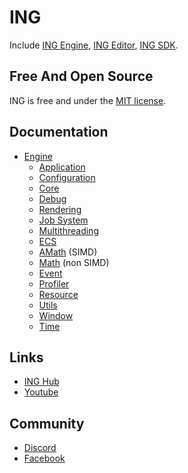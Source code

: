 # ING #
Include [ING Engine](https://github.com/INGTechnologies/ING/blob/main/Documentation/Engine/Engine.md), [ING Editor](https://github.com/INGTechnologies/ING/blob/main/Documentation/Editor/Editor.md), [ING SDK](https://github.com/INGTechnologies/ING/blob/main/Documentation/SDK/SDK.md).


## Free And Open Source ##
ING is free and under the [MIT license](https://github.com/INGTechnologies/ING/blob/main/LICENSE).


## Documentation ##
+ [Engine](https://github.com/INGTechnologies/ING/blob/main/Documentation/Engine/Engine.md)
  - [Application](https://github.com/INGTechnologies/ING/blob/main/Documentation/Engine/Application/Application.md)
  - [Configuration](https://github.com/INGTechnologies/ING/blob/main/Documentation/Engine/Configuration/Configuration.md)
  - [Core](https://github.com/INGTechnologies/ING/blob/main/Documentation/Engine/Core/Core.md)
  - [Debug](https://github.com/INGTechnologies/ING/blob/main/Documentation/Engine/Debug/Debug.md)
  - [Rendering](https://github.com/INGTechnologies/ING/blob/main/Documentation/Engine/Rendering/Rendering.md)
  - [Job System](https://github.com/INGTechnologies/ING/blob/main/Documentation/Engine/JobSystem/JobSystem.md)
  - [Multithreading](https://github.com/INGTechnologies/ING/blob/main/Documentation/Engine/Multithreading/Multithreading.md)
  - [ECS](https://github.com/INGTechnologies/ING/blob/main/Documentation/Engine/ECS/ECS.md)
  - [AMath](https://github.com/INGTechnologies/ING/blob/main/Documentation/Engine/AMath/AMath.md) (SIMD)
  - [Math](https://github.com/INGTechnologies/ING/blob/main/Documentation/Engine/Math/Math.md) (non SIMD)
  - [Event](https://github.com/INGTechnologies/ING/blob/main/Documentation/Engine/Event/Event.md)
  - [Profiler](https://github.com/INGTechnologies/ING/blob/main/Documentation/Engine/Profiler/Profiler.md)
  - [Resource](https://github.com/INGTechnologies/ING/blob/main/Documentation/Engine/Resource/Resource.md)
  - [Utils](https://github.com/INGTechnologies/ING/blob/main/Documentation/Engine/Utils/Utils.md)
  - [Window](https://github.com/INGTechnologies/ING/blob/main/Documentation/Engine/Window/Window.md)
  - [Time](https://github.com/INGTechnologies/ING/blob/main/Documentation/Engine/Time/Time.md)


## Links ##
+ [ING Hub](https://github.com/INGTechnologies/INGHub)
+ [Youtube](https://www.youtube.com/channel/UCa4_lMxQZJ1B0prRB4w93wA)


## Community
+ [Discord](https://discord.gg/5BYVT6QJkf)
+ [Facebook](https://www.facebook.com/groups/654915242378688)
